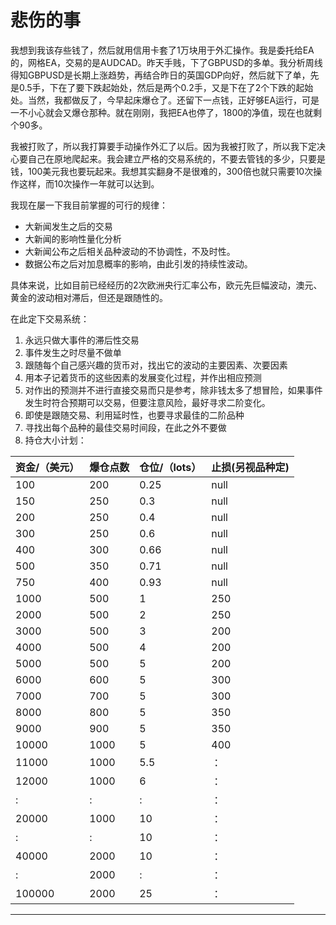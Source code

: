 # 悲伤的事 #

我想到我该存些钱了，然后就用信用卡套了1万块用于外汇操作。我是委托给EA的，网格EA，交易的是AUDCAD。昨天手贱，下了GBPUSD的多单。我分析周线得知GBPUSD是长期上涨趋势，再结合昨日的英国GDP向好，然后就下了单，先是0.5手，下在了要下跌起始处，然后是两个0.2手，又是下在了2个下跌的起始处。当然，我都做反了，今早起床爆仓了。还留下一点钱，正好够EA运行，可是一不小心就会又爆仓那种。就在刚刚，我把EA也停了，1800的净值，现在也就剩个90多。

我被打败了，所以我打算要手动操作外汇了以后。因为我被打败了，所以我下定决心要自己在原地爬起来。我会建立严格的交易系统的，不要去管钱的多少，只要是钱，100美元我也要玩起来。我想其实翻身不是很难的，300倍也就只需要10次操作这样，而10次操作一年就可以达到。

我现在屡一下我目前掌握的可行的规律：
* 大新闻发生之后的交易
* 大新闻的影响性量化分析
* 大新闻公布之后相关品种波动的不协调性，不及时性。
* 数据公布之后对加息概率的影响，由此引发的持续性波动。

具体来说，比如目前已经经历的2次欧洲央行汇率公布，欧元先巨幅波动，澳元、黄金的波动相对滞后，但还是跟随性的。

在此定下交易系统：
1. 永远只做大事件的滞后性交易
2. 事件发生之时尽量不做单
3. 跟随每个自己感兴趣的货币对，找出它的波动的主要因素、次要因素
4. 用本子记着货币的这些因素的发展变化过程，并作出相应预测
5. 对作出的预测并不进行直接交易而只是参考，除非钱太多了想冒险，如果事件发生时符合预期可以交易，但要注意风险，最好寻求二阶变化。
6. 即使是跟随交易、利用延时性，也要寻求最佳的二阶品种
7. 寻找出每个品种的最佳交易时间段，在此之外不要做
8. 持仓大小计划：

资金/（美元）| 爆仓点数 | 仓位/（lots）|止损(另视品种定)
-----|-----|-----|-----
100|200|0.25 |null
150 | 250 | 0.3|null
200 | 250 | 0.4|null
300 | 250 | 0.6|null
400 | 300 | 0.66|null
500 | 350 | 0.71|null
750| 400 | 0.93|null
1000|500|1|250
2000|500|2|250
3000|500|3|200
4000|500|4|200
5000|500|5|200
6000|600|5|300
7000|700|5|300
8000|800|5|350
9000|900|5|350
10000|1000|5|400
11000|1000|5.5|：
12000|1000|6|：
:|:|:|：
20000|1000|10|：
:|:|10|：
40000|2000|10|：
:|2000|:|：
100000|2000|25|：

***
